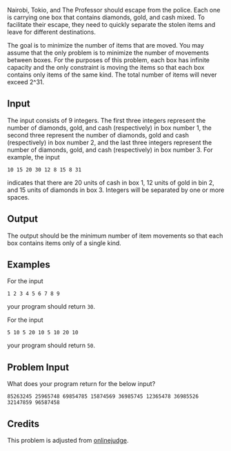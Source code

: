 Nairobi, Tokio, and The Professor should escape from the police. 
Each one is carrying one box that contains diamonds, gold, and cash mixed. To facilitate their escape, they need to quickly separate the stolen items and leave for different destinations. 

The goal is to minimize the number of items that are moved. You may assume that the only problem is to minimize the number of movements between boxes. For the purposes of this problem, each box has infinite capacity and the only constraint is moving the items so that each box contains only items of the same kind. The total number of items will never exceed 2^31. 

Input 
----
The input consists of 9 integers. The first three integers represent the number of diamonds, gold, and cash (respectively) in box number 1, the second three represent the number of diamonds, gold and cash (respectively) in box number 2, and the last three integers represent the number of diamonds, gold, and cash (respectively) in box number 3. For example, the input 

```
10 15 20 30 12 8 15 8 31 
```

indicates that there are 20 units of cash in box 1, 12 units of gold in bin 2, and 15 units of diamonds in box 3. Integers will be separated by one or more spaces. 

Output 
------
The output should be the minimum number of item movements so that each box contains items only of a single kind. 

Examples
----------
For the input 

```
1 2 3 4 5 6 7 8 9 
```

your program should return `30`. 

For the input 

```
5 10 5 20 10 5 10 20 10 
```

your program should return `50`. 


Problem Input
-------------

What does your program return for the below input?


```
85263245 25965748 69854785 15874569 36985745 12365478 36985526 32147859 96587458
```


Credits
-------
This problem is adjusted from [onlinejudge](https://onlinejudge.org/). 
